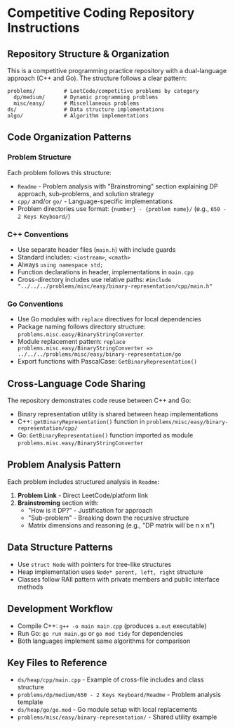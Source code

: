 # Competitive Coding Repository Instructions

## Repository Structure & Organization

This is a competitive programming practice repository with a dual-language approach (C++ and Go). The structure follows a clear pattern:

```
problems/         # LeetCode/competitive problems by category
  dp/medium/      # Dynamic programming problems 
  misc/easy/      # Miscellaneous problems
ds/               # Data structure implementations
algo/             # Algorithm implementations  
```

## Code Organization Patterns

### Problem Structure
Each problem follows this structure:
- `Readme` - Problem analysis with "Brainstroming" section explaining DP approach, sub-problems, and solution strategy
- `cpp/` and/or `go/` - Language-specific implementations
- Problem directories use format: `{number} - {problem name}/` (e.g., `650 - 2 Keys Keyboard/`)

### C++ Conventions
- Use separate header files (`main.h`) with include guards
- Standard includes: `<iostream>`, `<cmath>`
- Always `using namespace std;`
- Function declarations in header, implementations in `main.cpp`
- Cross-directory includes use relative paths: `#include "../../../problems/misc/easy/binary-representation/cpp/main.h"`

### Go Conventions  
- Use Go modules with `replace` directives for local dependencies
- Package naming follows directory structure: `problems.misc.easy/BinaryStringConverter`
- Module replacement pattern: `replace problems.misc.easy/BinaryStringConverter => ../../../problems/misc/easy/binary-representation/go`
- Export functions with PascalCase: `GetBinaryRepresentation()`

## Cross-Language Code Sharing

The repository demonstrates code reuse between C++ and Go:
- Binary representation utility is shared between heap implementations
- C++: `getBinaryRepresentation()` function in `problems/misc/easy/binary-representation/cpp/`
- Go: `GetBinaryRepresentation()` function imported as module `problems.misc.easy/BinaryStringConverter`

## Problem Analysis Pattern

Each problem includes structured analysis in `Readme`:
1. **Problem Link** - Direct LeetCode/platform link
2. **Brainstroming** section with:
   - "How is it DP?" - Justification for approach
   - "Sub-problem" - Breaking down the recursive structure
   - Matrix dimensions and reasoning (e.g., "DP matrix will be n x n")

## Data Structure Patterns

- Use `struct Node` with pointers for tree-like structures
- Heap implementation uses `Node* parent, left, right` structure
- Classes follow RAII pattern with private members and public interface methods

## Development Workflow

- Compile C++: `g++ -o main main.cpp` (produces `a.out` executable)  
- Run Go: `go run main.go` or `go mod tidy` for dependencies
- Both languages implement same algorithms for comparison

## Key Files to Reference

- `ds/heap/cpp/main.cpp` - Example of cross-file includes and class structure
- `problems/dp/medium/650 - 2 Keys Keyboard/Readme` - Problem analysis template
- `ds/heap/go/go.mod` - Go module setup with local replacements
- `problems/misc/easy/binary-representation/` - Shared utility example